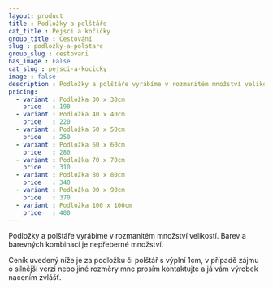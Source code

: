 ```yaml
---
layout: product
title : Podložky a polštáře
cat_title : Pejsci a kočičky
group_title : Cestování
slug : podlozky-a-polstare
group_slug : cestovani
has_image : False
cat_slug : pejsci-a-kocicky
image : false
description : Podložky a polštáře vyrábíme v rozmanitém množství velikostí. Barev a barevných kombinací je nepřeberné množství.
pricing:
  - variant : Podložka 30 x 30cm
    price   : 190
  - variant : Podložka 40 x 40cm
    price   : 220
  - variant : Podložka 50 x 50cm
    price   : 250
  - variant : Podložka 60 x 60cm
    price   : 280
  - variant : Podložka 70 x 70cm
    price   : 310
  - variant : Podložka 80 x 80cm
    price   : 340
  - variant : Podložka 90 x 90cm
    price   : 370
  - variant : Podložka 100 x 100cm
    price   : 400
---
```


Podložky a polštáře vyrábíme v rozmanitém množství velikostí. Barev a barevných kombinací je nepřeberné množství.

Ceník uvedený níže je za podložku či polštář s výplní 1cm, v případě zájmu o silnější verzi nebo jiné rozměry mne prosím kontaktujte a já vám výrobek nacením zvlášť.


